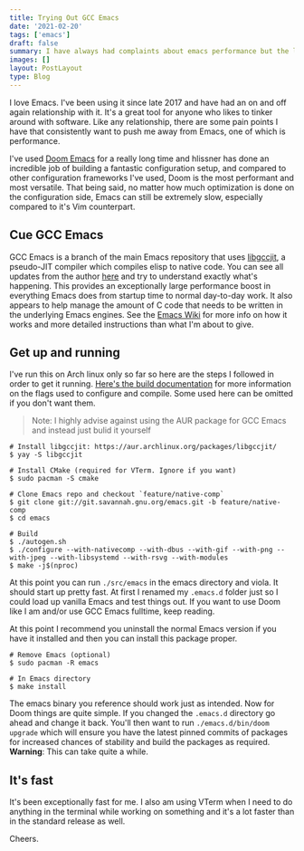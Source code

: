 ```yaml
---
title: Trying Out GCC Emacs
date: '2021-02-20'
tags: ['emacs']
draft: false
summary: I have always had complaints about emacs performance but the latest native compilation branch squashes any concerns I have with it.
images: []
layout: PostLayout
type: Blog
---
```


I love Emacs. I've been using it since late 2017 and have had an on and off again relationship with it. It's a great tool for anyone who likes to tinker around with software. Like any relationship, there are some pain points I have that consistently want to push me away from Emacs, one of which is performance.

I've used [Doom Emacs](https://github.com/hlissner/doom-emacs) for a really long time and hlissner has done an incredible job of building a fantastic configuration setup, and compared to other configuration frameworks I've used, Doom is the most performant and most versatile. That being said, no matter how much optimization is done on the configuration side, Emacs can still be extremely slow, especially compared to it's Vim counterpart. 

## Cue GCC Emacs
GCC Emacs is a branch of the main Emacs repository that uses [libgccjit](https://gcc.gnu.org/onlinedocs/jit/index.html), a pseudo-JIT compiler which compiles elisp to native code. You can see all updates from the author [here](http://akrl.sdf.org/gccemacs.html) and try to understand exactly what's happening. This provides an exceptionally large performance boost in everything Emacs does from startup time to normal day-to-day work. It also appears to help manage the amount of C code that needs to be written in the underlying Emacs engines. See the [Emacs Wiki](https://www.emacswiki.org/emacs/GccEmacs) for more info on how it works and more detailed instructions than what I'm about to give.

## Get up and running
I've run this on Arch linux only so far so here are the steps I followed in order to get it running. [Here's the build documentation](https://git.savannah.gnu.org/cgit/emacs.git/tree/INSTALL) for more information on the flags used to configure and compile. Some used here can be omitted if you don't want them.

> Note: I highly advise against using the AUR package for GCC Emacs and instead just bulid it yourself

```shell
# Install libgccjit: https://aur.archlinux.org/packages/libgccjit/
$ yay -S libgccjit

# Install CMake (required for VTerm. Ignore if you want)
$ sudo pacman -S cmake

# Clone Emacs repo and checkout `feature/native-comp`
$ git clone git://git.savannah.gnu.org/emacs.git -b feature/native-comp
$ cd emacs

# Build
$ ./autogen.sh
$ ./configure --with-nativecomp --with-dbus --with-gif --with-png --with-jpeg --with-libsystemd --with-rsvg --with-modules
$ make -j$(nproc)
```

At this point you can run `./src/emacs` in the emacs directory and viola. It should start up pretty fast. At first I renamed my `.emacs.d` folder just so I could load up vanilla Emacs and test things out. If you want to use Doom like I am and/or use GCC Emacs fulltime, keep reading.

At this point I recommend you uninstall the normal Emacs version if you have it installed and then you can install this package proper.
```shell
# Remove Emacs (optional)
$ sudo pacman -R emacs

# In Emacs directory
$ make install
```

The emacs binary you reference should work just as intended. Now for Doom things are quite simple. If you changed the `.emacs.d` directory go ahead and change it back. You'll then want to run `./emacs.d/bin/doom upgrade` which will ensure you have the latest pinned commits of packages for increased chances of stability and build the packages as required. **Warning**: This can take quite a while.

## It's fast
It's been exceptionally fast for me. I also am using VTerm when I need to do anything in the terminal while working on something and it's a lot faster than in the standard release as well. 

Cheers.

